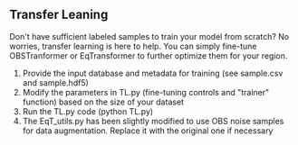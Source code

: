 
Transfer Leaning
---

Don't have sufficient labeled samples to train your model from scratch? No worries, transfer learning is here to help. You can simply fine-tune OBSTranformer or EqTransformer to further optimize them for your region.

1. Provide the input database and metadata for training (see sample.csv and sample.hdf5) 
2. Modify the parameters in TL.py (fine-tuning controls and "trainer" function) based on the size of your dataset 
3. Run the TL.py code (python TL.py)
4. The EqT_utils.py has been slightly modified to use OBS noise samples for data augmentation. Replace it with the original one if necessary
